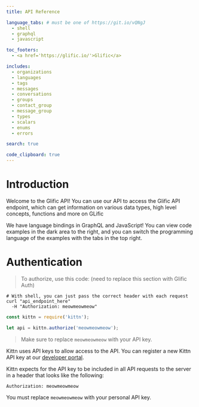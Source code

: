 ```yaml
---
title: API Reference

language_tabs: # must be one of https://git.io/vQNgJ
  - shell
  - graphql
  - javascript

toc_footers:
  - <a href='https://glific.io/'>Glific</a>

includes:
  - organizations
  - languages
  - tags
  - messages
  - conversations
  - groups
  - contact_group
  - message_group
  - types
  - scalars
  - enums
  - errors

search: true

code_clipboard: true
---
```


# Introduction

Welcome to the Glific API! You can use our API to access the Glific API endpoint, which can get information on various data types, high level concepts, functions and more on GLific

We have language bindings in GraphQL and JavaScript! You can view code examples in the dark area to the right, and you can switch the programming language of the examples with the tabs in the top right.

# Authentication

> To authorize, use this code: (need to replace this section with Glific Auth)

```shell
# With shell, you can just pass the correct header with each request
curl "api_endpoint_here"
  -H "Authorization: meowmeowmeow"
```

```javascript
const kittn = require('kittn');

let api = kittn.authorize('meowmeowmeow');
```

> Make sure to replace `meowmeowmeow` with your API key.

Kittn uses API keys to allow access to the API. You can register a new Kittn API key at our [developer portal](http://example.com/developers).

Kittn expects for the API key to be included in all API requests to the server in a header that looks like the following:

`Authorization: meowmeowmeow`

<aside class="notice">
You must replace <code>meowmeowmeow</code> with your personal API key.
</aside>
